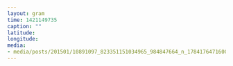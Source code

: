 ```yaml
---
layout: gram
time: 1421149735
caption: ""
latitude: 
longitude: 
media:
- media/posts/201501/10891097_823351151034965_984847664_n_17841764716000351.jpg
---
```

